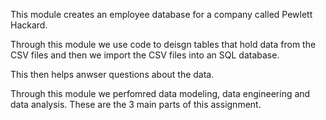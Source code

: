 This module creates an employee database for a company called Pewlett Hackard.

Through this module we use code to deisgn tables that hold data from the CSV files and then we import the CSV files into an SQL database. 

This then helps anwser questions about the data.

Through this module we perfomred data modeling, data engineering and data analysis. These are the 3 main parts of this assignment.
